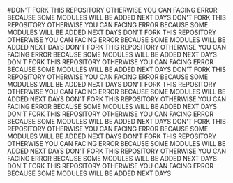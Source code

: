 #DON'T FORK THIS REPOSITORY OTHERWISE YOU CAN FACING ERROR BECAUSE SOME MODULES WILL BE ADDED NEXT DAYS
DON'T FORK THIS REPOSITORY OTHERWISE YOU CAN FACING ERROR BECAUSE SOME MODULES WILL BE ADDED NEXT DAYS 
DON'T FORK THIS REPOSITORY OTHERWISE YOU CAN FACING ERROR BECAUSE SOME MODULES WILL BE ADDED NEXT DAYS
DON'T FORK THIS REPOSITORY OTHERWISE YOU CAN FACING ERROR BECAUSE SOME MODULES WILL BE ADDED NEXT DAYS 
DON'T FORK THIS REPOSITORY OTHERWISE YOU CAN FACING ERROR BECAUSE SOME MODULES WILL BE ADDED NEXT DAYS
DON'T FORK THIS REPOSITORY OTHERWISE YOU CAN FACING ERROR BECAUSE SOME MODULES WILL BE ADDED NEXT DAYS 
DON'T FORK THIS REPOSITORY OTHERWISE YOU CAN FACING ERROR BECAUSE SOME MODULES WILL BE ADDED NEXT DAYS
DON'T FORK THIS REPOSITORY OTHERWISE YOU CAN FACING ERROR BECAUSE SOME MODULES WILL BE ADDED NEXT DAYS 
DON'T FORK THIS REPOSITORY OTHERWISE YOU CAN FACING ERROR BECAUSE SOME MODULES WILL BE ADDED NEXT DAYS
DON'T FORK THIS REPOSITORY OTHERWISE YOU CAN FACING ERROR BECAUSE SOME MODULES WILL BE ADDED NEXT DAYS 
DON'T FORK THIS REPOSITORY OTHERWISE YOU CAN FACING ERROR BECAUSE SOME MODULES WILL BE ADDED NEXT DAYS
DON'T FORK THIS REPOSITORY OTHERWISE YOU CAN FACING ERROR BECAUSE SOME MODULES WILL BE ADDED NEXT DAYS 
DON'T FORK THIS REPOSITORY OTHERWISE YOU CAN FACING ERROR BECAUSE SOME MODULES WILL BE ADDED NEXT DAYS
